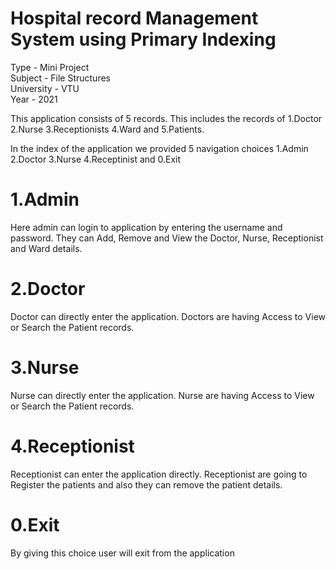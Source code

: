 # Hospital record Management System using Primary Indexing
Type - Mini Project  
Subject - File Structures  
University - VTU  
Year - 2021  

This application consists of 5 records. This includes the records of 
1.Doctor 2.Nurse 3.Receptionists 4.Ward and 5.Patients.

In the index of the application we provided 5 navigation choices 
1.Admin
2.Doctor
3.Nurse
4.Receptinist and 
0.Exit

# 1.Admin
Here admin can login to application by entering the username and password.
They can Add, Remove and View the Doctor, Nurse, Receptionist and Ward details.

# 2.Doctor
Doctor can directly enter the application. 
Doctors are having Access to View or Search the Patient records.

# 3.Nurse
Nurse can directly enter the application. 
Nurse are having Access to View or Search the Patient records.

# 4.Receptionist
Receptionist can enter the application directly.
Receptionist are going to Register the patients and also they can remove the patient details.

# 0.Exit
By giving this choice user will exit from the application
